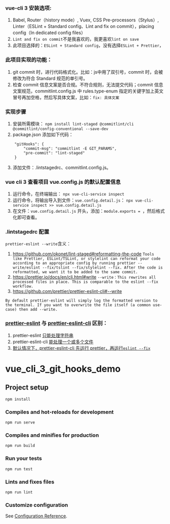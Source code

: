 ### vue-cli 3 安装选项:
1. Babel, Router（history mode）, Vuex, CSS Pre-processors（Stylus）, Linter（ESLint + Standard config、Lint and fix on commit），placing config（In dedicated config files）
2. `Lint and fix on commit`不是我喜欢的，我更喜欢`lint on save`
3. 此项目选择的：`ESLint + Standard config`，没有选择`ESLint + Prettier`，

### 此项目实现的功能：
1. git commit 时，进行代码格式化。比如：js中用了双引号，commit 时，会被修改为符合 Standard 规范的单引号。
2. 检查 commit 信息文案是否合规。不符合规则，无法提交代码；commit 信息文案规范，commitlint.config.js 中 rules.type-enum 指定的关键字加上英文冒号再加空格，然后写具体文案，比如：`fix: 具体文案`

### 实现步骤
1. 安装所需模块：
`npm install lint-staged @commitlint/cli @commitlint/config-conventional --save-dev`
2. package.json 添加如下代码：
```
    "gitHooks": {
        "commit-msg": "commitlint -E GIT_PARAMS",
        "pre-commit": "lint-staged"
    }
```
3. 添加文件：.lintstagedrc、commitlint.config.js。

### vue cli 3 查看项目 vue.config.js 的默认配置信息
1. 运行命令，在终端输出：
```npx vue-cli-service inspect```
2. 运行命令，将输出导入到文件：`vue.config.detail.js`：
```npx vue-cli-service inspect >> vue.config.detail.js```
3. 在文件：`vue.config.detail.js` 开头，添加：`module.exports = `，然后格式化即可查看。

### .lintstagedrc 配置
`prettier-eslint --write`含义：
1. https://github.com/okonet/lint-staged#reformatting-the-code
```Tools like Prettier, ESLint/TSLint, or stylelint can reformat your code according to an appropriate config by running prettier --write/eslint --fix/tslint --fix/stylelint --fix. After the code is reformatted, we want it to be added to the same commit.```
2. https://prettier.io/docs/en/cli.html#write
```--write：This rewrites all processed files in place. This is comparable to the eslint --fix workflow.```
3. https://github.com/prettier/prettier-eslint-cli#--write
```
By default prettier-eslint will simply log the formatted version to the terminal. If you want to overwrite the file itself (a common use-case) then add --write.
```

### [prettier-eslint](https://github.com/prettier/prettier-eslint) 与 [prettier-eslint-cli](https://github.com/prettier/prettier-eslint-cli) 区别：
1. prettier-eslint [只能处理字符串](https://github.com/prettier/prettier-eslint-cli#the-problem)
2. prettier-eslint-cli [能处理一个或多个文件](https://github.com/prettier/prettier-eslint-cli#this-solution)
3. [默认情况下，prettier-eslint-cli 先运行 prettier，再运行`eslint --fix`](https://github.com/prettier/prettier-eslint-cli#--write)

# vue_cli_3_git_hooks_demo

## Project setup
```
npm install
```

### Compiles and hot-reloads for development
```
npm run serve
```

### Compiles and minifies for production
```
npm run build
```

### Run your tests
```
npm run test
```

### Lints and fixes files
```
npm run lint
```

### Customize configuration
See [Configuration Reference](https://cli.vuejs.org/config/).
